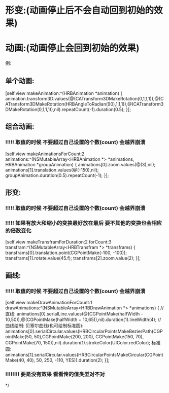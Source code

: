 
# 形变:(动画停止后不会自动回到初始的效果)
# 动画:(动画停止会回到初始的效果)
 
例:
 
## 单个动画:
 [self.view makeAnimation:^(HRBAnimation *animation) {
   animation.transform3D.values(@(CATransform3DMakeRotation(0,1,1,1)),@(CATransform3DMakeRotation(HRBAngleToRadian(90),1,1,1)),@(CATransform3DMakeRotation(0,1,1,1)),nil).repeatCount(-1).duration(0.5);
 }];
 
## 组合动画:
### !!!!! 取值的时候 不要超过自己设置的个数(count)  会越界崩溃
 [self.view makeAnimationsForCount:2 animations:^(NSMutableArray<HRBAnimation *> *animations, HRBAnimation *groupAnimation) {
     animations[0].zoom.values(@(3),nil);
     animations[1].translation.values(@(-150),nil);
     groupAnimation.duration(0.5).repeatCount(-1);
 }];
 
## 形变:
### !!!!! 取值的时候 不要超过自己设置的个数(count)  会越界崩溃
### !!!!! 如果有放大和缩小的变换最好放在最后 要不其他的变换也会相应的倍数变化
 [self.view makeTransframForDuration:2 forCount:3 transfram:^(NSMutableArray<HRBTransfram *> *transframs) {
     transframs[0].translation.point(CGPointMake(-100, -100));
     transframs[1].rotate.value(45.f);
     transframs[2].zoom.value(2);
 }];
 
## 画线:
### !!!!! 取值的时候 不要超过自己设置的个数(count)  会越界崩溃
[self.view makeDrawAnimationForCount:1 drawAnimations:^(NSMutableArray<HRBDrawAnimation *> *animations) {
    //直线:
    animations[0].serialLine.values(@(CGPointMake(halfWidth - 10,50)),@(CGPointMake(halfWidth + 10,65)),nil).duration(1).lineWidth(4);
   //曲线绘制:
       贝塞尔曲线(也可绘制标准圆):
    animations[0].serialCircular.values(HRBCircularPointsMakeBezierPath(CGPointMake(50, 50),CGPointMake(200, 200), CGPointMake(150, 70), CGPointMake(70, 150)),nil).duration(1).strokeColor(UIColor.redColor);
       标准圆:
    animations[1].serialCircular.values(HRBCircularPointsMakeCircular(CGPointMake(40, 40), 50, 250, -110, YES)).duration(2);
}];

     
 
### !!!!!!!! 要是没有效果 看看传的值类型对不对
 */
